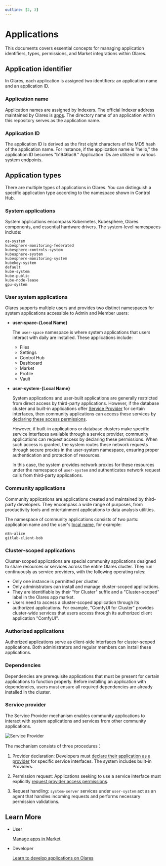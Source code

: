```yaml
---
outline: [2, 3]
---
```


# Applications
 
This documents covers essential concepts for managing application identifiers, types, permissions, and Market integrations within Olares. 

## Application identifier

In Olares, each application is assigned two identifiers: an application name and an application ID.

### Application name

Application names are assigned by Indexers. The official Indexer address maintained by Olares is [apps](https://github.com/beclab/apps). The directory name of an application within this repository serves as the application name.

### Application ID

The application ID is derived as the first eight characters of the MD5 hash of the application name. For instance, if the application name is "hello," the application ID becomes "b1946ac9." Application IDs are utilized in various system endpoints.

## Application types

There are multiple types of applications in Olares. You can distinguish a specific application type according to the namespace shown in Control Hub.

### System applications

System applications encompass Kubernetes, Kubesphere, Olares components, and essential hardware drivers. The system-level namespaces include:

```
os-system
kubesphere-monitoring-federated
kubesphere-controls-system
kubesphere-system
kubesphere-monitoring-system
kubekey-system
default
kube-system
kube-public
kube-node-lease
gpu-system
```

### User system applications

Olares supports multiple users and provides two distinct namespaces for system applications accessible to Admin and Member users:

- **user-space-{Local Name}**

    The `user-space` namespace is where system applications that users interact with daily are installed. These applications include:
    - Files
    - Settings 
    - Control Hub
    - Dashboard
    - Market
    - Profile 
    - Vault

- **user-system-{Local Name}**

  System applications and user-built applications are generally restricted from direct access by third-party applications. However, if the database cluster and built-in applications offer [Service Provider](../../developer/develop/advanced/provider.md) for certain interfaces, then community applications can access these services by [declaring these access permissions](../../developer/develop/package/manifest.md#sysdata).
  
   However, if built-in applications or database clusters make specific service interfaces available through a service provider, community applications can request access by declaring these permissions. When such access is granted, the system routes these network requests through secure proxies in the user-system namespace, ensuring proper authentication and protection of resources.
  
  In this case, the system provides network proxies for these resources under the namespace of `user-system` and authenticates network request calls from third-party applications.

### Community applications

Community applications are applications created and maintained by third-party developers. They encompass a wide range of purposes, from productivity tools and entertainment applications to data analysis utilities.

The namespace of community applications consists of two parts: application name and the user's [local name](olares-id.md#what-is-an-olares-id), for example:

```
n8n-alice
gitlab-client-bob
```

### Cluster-scoped applications

Cluster-scoped applications are special community applications designed to share resources or services across the entire Olares cluster. They run continuously as service providers, with the following operating rules:

- Only one instance is permitted per cluster.
- Only administrators can install and manage cluster-scoped applications.
- They are identifiable by their "for Cluster" suffix and a "Cluster-scoped" label in the Olares app market. 
- Users need to access a cluster-scoped application through its authorized applications. For example, "ComfyUI for Cluster" provides cluster-wide services that users access through its authorized client application "ComfyUI".

### Authorized applications
Authorized applications serve as client-side interfaces for cluster-scoped applications. Both administrators and regular members can install these applications.

### Dependencies
Dependencies are prerequisite applications that must be present for certain applications to function properly. Before installing an application with dependencies, users must ensure all required dependencies are already installed in the cluster.

### Service provider

The Service Provider mechanism enables community applications to interact with system applications and services from other community applications.

![Service Provider](/images/overview/olares/image3.jpeg)

The mechanism consists of three procedures：

1. Provider declaration: Developers must [declare their application as a provider](../../developer/develop/advanced/provider#define-provider) for specific service interfaces.
  The system includes built-in Providers.

2. Permission request: Applications seeking to use a service interface must explicitly [request provider access permissions](../../developer/develop/advanced/provider#request-permission-to-call-provider). 

3. Request handling: `system-server` services under `user-system` act as an agent that handles incoming requests and performs necessary permission validations.


## Learn More

- User

  [Manage apps in Market](../tasks/install-uninstall-update.md)<br>

- Developer

  [Learn to develop applications on Olares](../../developer/develop/index.md)<br>
